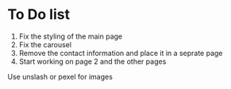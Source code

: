 # To Do list
1. Fix the styling of the main page
2. Fix the carousel
3. Remove the contact information and place it in a seprate page
4. Start working on page 2 and the other pages


Use unslash or pexel for images
